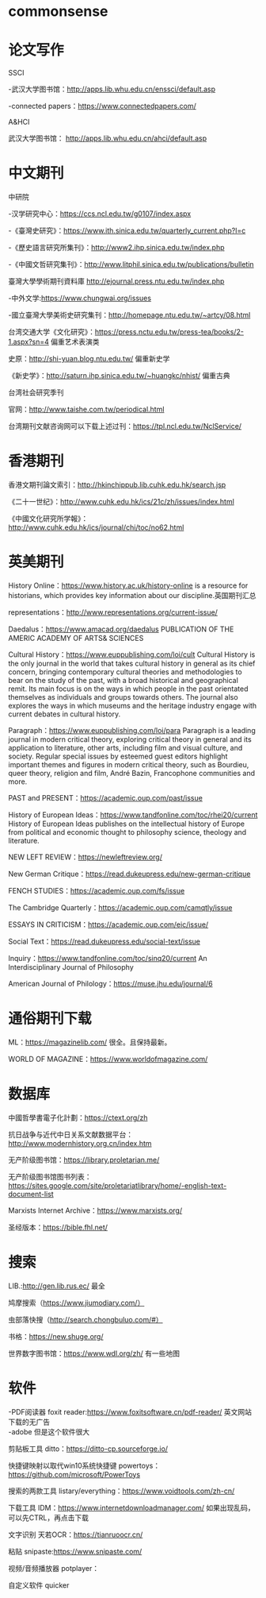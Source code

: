 # commonsense

# 论文写作

SSCI

-武汉大学图书馆：http://apps.lib.whu.edu.cn/enssci/default.asp

-connected papers：https://www.connectedpapers.com/

A&HCI

武汉大学图书馆： http://apps.lib.whu.edu.cn/ahci/default.asp

# 中文期刊
	
中研院

-汉学研究中心：https://ccs.ncl.edu.tw/g0107/index.aspx

-《臺灣史研究》：https://www.ith.sinica.edu.tw/quarterly_current.php?l=c

-《歷史語言研究所集刊》：http://www2.ihp.sinica.edu.tw/index.php

-《中國文哲研究集刊》：http://www.litphil.sinica.edu.tw/publications/bulletin

臺灣大學學術期刊資料庫 http://ejournal.press.ntu.edu.tw/index.php

-中外文学:https://www.chungwai.org/issues

-國立臺灣大學美術史研究集刊：http://homepage.ntu.edu.tw/~artcy/08.html

台湾交通大学《文化研究》：https://press.nctu.edu.tw/press-tea/books/2-1.aspx?sn=4 偏重艺术表演类

史原：http://shi-yuan.blog.ntu.edu.tw/ 偏重新史学

《新史学》：http://saturn.ihp.sinica.edu.tw/~huangkc/nhist/ 偏重古典

台湾社会研究季刊

官网：http://www.taishe.com.tw/periodical.html 

台湾期刊文献咨询网可以下载上述过刊：https://tpl.ncl.edu.tw/NclService/

# 香港期刊
香港文期刊論文索引：http://hkinchippub.lib.cuhk.edu.hk/search.jsp

《二十一世纪》：http://www.cuhk.edu.hk/ics/21c/zh/issues/index.html

《中國文化研究所学報》：http://www.cuhk.edu.hk/ics/journal/chi/toc/no62.html

# 英美期刊
History Online：https://www.history.ac.uk/history-online  is a resource for historians, which provides key information about our discipline.英国期刊汇总

representations：http://www.representations.org/current-issue/

Daedalus：https://www.amacad.org/daedalus PUBLICATION OF THE AMERIC ACADEMY OF ARTS& SCIENCES

Cultural History：https://www.euppublishing.com/loi/cult
Cultural History is the only journal in the world that takes cultural history in general as its chief concern, bringing contemporary cultural theories and methodologies to bear on the study of the past, with a broad historical and geographical remit. Its main focus is on the ways in which people in the past orientated themselves as individuals and groups towards others. The journal also explores the ways in which museums and the heritage industry engage with current debates in cultural history.

Paragraph：https://www.euppublishing.com/loi/para
Paragraph is a leading journal in modern critical theory, exploring critical theory in general and its application to literature, other arts, including film and visual culture, and society. Regular special issues by esteemed guest editors highlight important themes and figures in modern critical theory, such as Bourdieu, queer theory, religion and film, André Bazin, Francophone communities and more.

PAST and PRESENT：https://academic.oup.com/past/issue

History of European Ideas：https://www.tandfonline.com/toc/rhei20/current
History of European Ideas publishes on the intellectual history of Europe from political and economic thought to philosophy science, theology and literature.

NEW LEFT REVIEW：https://newleftreview.org/

New German Critique：https://read.dukeupress.edu/new-german-critique

FENCH STUDIES：https://academic.oup.com/fs/issue

The Cambridge Quarterly：https://academic.oup.com/camqtly/issue

ESSAYS IN CRITICISM：https://academic.oup.com/eic/issue/

Social Text：https://read.dukeupress.edu/social-text/issue

Inquiry：https://www.tandfonline.com/toc/sinq20/current
An Interdisciplinary Journal of Philosophy

American Journal of Philology：https://muse.jhu.edu/journal/6

# 通俗期刊下载
ML：https://magazinelib.com/ 很全。且保持最新。

WORLD OF MAGAZINE：https://www.worldofmagazine.com/

# 数据库
中國哲學書電子化計劃：https://ctext.org/zh

抗日战争与近代中日关系文献数据平台：http://www.modernhistory.org.cn/index.htm

无产阶级图书馆：https://library.proletarian.me/

无产阶级图书馆图书列表：https://sites.google.com/site/proletariatlibrary/home/-english-text-document-list

Marxists Internet Archive：https://www.marxists.org/

圣经版本：https://bible.fhl.net/



# 搜索
LIB.:http://gen.lib.rus.ec/ 最全

鸠摩搜索（https://www.jiumodiary.com/）

虫部落快搜（http://search.chongbuluo.com/#）

书格：https://new.shuge.org/

世界数字图书馆：https://www.wdl.org/zh/ 有一些地图

# 软件
-PDF阅读器 foxit reader:https://www.foxitsoftware.cn/pdf-reader/ 英文网站下载的无广告<br/>
-adobe 但是这个软件很大 <br/>

剪贴板工具 ditto：https://ditto-cp.sourceforge.io/

快捷键映射以取代win10系统快捷键 powertoys：https://github.com/microsoft/PowerToys

搜索的两款工具 listary/everything：https://www.voidtools.com/zh-cn/

下载工具 IDM：https://www.internetdownloadmanager.com/
如果出现乱码，可以先CTRL，再点击下载

文字识别 天若OCR：https://tianruoocr.cn/

粘贴 snipaste:https://www.snipaste.com/

视频/音频播放器 potplayer：

自定义软件 quicker
